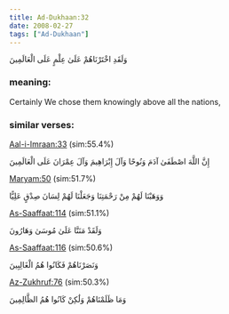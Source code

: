 ```yaml
---
title: Ad-Dukhaan:32
date: 2008-02-27
tags: ["Ad-Dukhaan"]
---
```

وَلَقَدِ اخْتَرْنَاهُمْ عَلَىٰ عِلْمٍ عَلَى الْعَالَمِينَ
### meaning: 
Certainly We chose them knowingly above all the nations,
### similar verses: 

[Aal-i-Imraan:33](/3/33) (sim:55.4%)

إِنَّ اللَّهَ اصْطَفَىٰ آدَمَ وَنُوحًا وَآلَ إِبْرَاهِيمَ وَآلَ عِمْرَانَ عَلَى الْعَالَمِينَ

[Maryam:50](/19/50) (sim:51.7%)

وَوَهَبْنَا لَهُمْ مِنْ رَحْمَتِنَا وَجَعَلْنَا لَهُمْ لِسَانَ صِدْقٍ عَلِيًّا

[As-Saaffaat:114](/37/114) (sim:51.1%)

وَلَقَدْ مَنَنَّا عَلَىٰ مُوسَىٰ وَهَارُونَ

[As-Saaffaat:116](/37/116) (sim:50.6%)

وَنَصَرْنَاهُمْ فَكَانُوا هُمُ الْغَالِبِينَ

[Az-Zukhruf:76](/43/76) (sim:50.3%)

وَمَا ظَلَمْنَاهُمْ وَلَٰكِنْ كَانُوا هُمُ الظَّالِمِينَ
